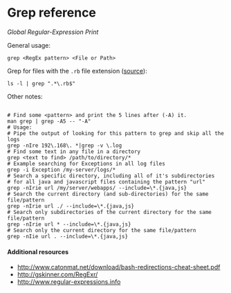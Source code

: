 
# Grep reference
_Global Regular-Expression Print_

General usage: 
```
grep <RegEx pattern> <File or Path>
```

Grep for files with the `.rb` file extension ([source](http://stackoverflow.com/a/13335855/320399)):
```
ls -l | grep ".*\.rb$"
```

Other notes:
```shell

# Find some <pattern> and print the 5 lines after (-A) it.
man grep | grep -A5 -- "-A"
# Usage:
# Pipe the output of looking for this pattern to grep and skip all the logs
grep -nIre 192\.168\. *|grep -v \.log
# Find some text in any file in a directory
grep <text to find> /path/to/directory/*
# Example searching for Exceptions in all log files
grep -i Exception /my-server/logs/*
# Search a specific directory, including all of it's subdirectories
# for all java and javascript files containing the pattern "url"
grep -nIrie url /my/server/webapps/ --include=\*.{java,js}
# Search the current directory (and sub-directories) for the same file/pattern
grep -nIrie url ./ --include=\*.{java,js}
# Search only subdirectories of the current directory for the same file/pattern
grep -nIrie url * --include=\*.{java,js}
# Search only the current directory for the same file/pattern
grep -nIie url . --include=\*.{java,js}
```

#### Additional resources
* http://www.catonmat.net/download/bash-redirections-cheat-sheet.pdf
* http://gskinner.com/RegExr/
* http://www.regular-expressions.info
